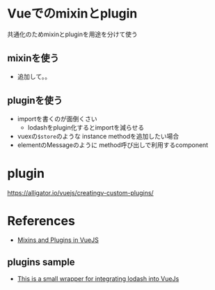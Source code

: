 Vueでのmixinとplugin
===========================

共通化のためmixinとpluginを用途を分けて使う

## mixinを使う

* 追加して。。

## pluginを使う

* importを書くのが面倒くさい
  * lodashをplugin化するとimportを減らせる
* vuexの`$store`のような instance methodを追加したい場合
* elementのMessageのように method呼び出しで利用するcomponent

# plugin

<https://alligator.io/vuejs/creatingv-custom-plugins/>

# References

+ [Mixins and Plugins in VueJS](https://medium.com/@denny.headrick/mixins-and-plugins-in-vuejs-ecee9b37d1bd)

## plugins sample

+ [This is a small wrapper for integrating lodash into VueJs](https://github.com/Ewocker/vue-lodash)